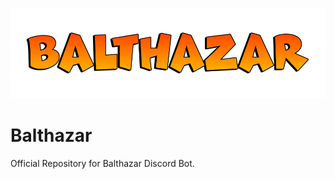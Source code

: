 
![Balthazar](https://github.com/Myst82015/Balthazar/blob/master/assets/balthazar.png)


# Balthazar
Official Repository for Balthazar Discord Bot.
